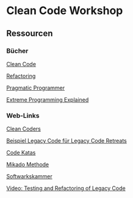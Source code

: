 Clean Code Workshop
=================


## Ressourcen ##

### Bücher ###

[Clean Code](http://www.amazon.de/gp/product/0132350882?ie=UTF8&camp=3206&creative=21426&creativeASIN=0132350882&linkCode=shr&tag=schauderhafte-21&=books-intl-de&qid=1377854002&sr=1-1&keywords=clean+code)

[Refactoring](http://www.amazon.de/gp/product/0201485672?ie=UTF8&camp=3206&creative=21426&creativeASIN=0201485672&linkCode=shr&tag=schauderhafte-21&=books-intl-de&qid=1377854050&sr=1-1&keywords=Refactoring)

[Pragmatic Programmer](http://www.amazon.de/gp/product/020161622X?ie=UTF8&camp=3206&creative=21426&creativeASIN=020161622X&linkCode=shr&tag=schauderhafte-21&=books-intl-de&qid=1377854100&sr=1-1&keywords=pragmatic+programmer)

[Extreme Programming Explained](http://www.amazon.de/gp/product/0321278658?ie=UTF8&camp=3206&creative=21426&creativeASIN=0321278658&linkCode=shr&tag=schauderhafte-21&=books-intl-de&qid=1377853897&sr=1-1&keywords=extreme+programming+explained)

### Web-Links ###
[Clean Coders](http://www.clean-code-developer.de/)

[Beispiel Legacy Code für Legacy Code Retreats](https://github.com/jbrains/trivia)

[Code Katas](http://codekata.pragprog.com/2007/01/code_kata_backg.html#more)

[Mikado Methode](http://mikadomethod.org/)

[Softwarkskammer](http://www.softwerkskammer.org/)

[Video: Testing and Refactoring of Legacy Code](http://www.infoq.com/presentations/Testing-Refactoring-Legacy-Code) 
